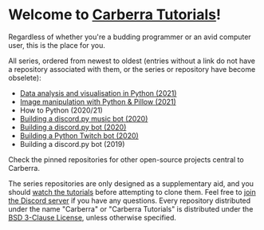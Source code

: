# Welcome to [Carberra Tutorials](https://youtube.carberra.xyz)!

Regardless of whether you're a budding programmer or an avid computer user, this is the place for you.

All series, ordered from newest to oldest (entries without a link do not have a repository associated with them, or the series or repository have become obselete):

- [Data analysis and visualisation in Python (2021)](https://github.com/Carberra/data-analysis-tutorial)
- [Image manipulation with Python & Pillow (2021)](https://github.com/Carberra/pillow-tutorial)
- How to Python (2020/21)
- [Building a discord.py music bot (2020)](https://github.com/Carberra/discord.py-music-tutorial)
- [Building a discord.py bot (2020)](https://github.com/Carberra/updated-discord.py-tutorial)
- [Building a Python Twitch bot (2020)](https://github.com/Carberra/twitch-bot-tutorial)
- Building a discord.py bot (2019)

Check the pinned repositories for other open-source projects central to Carberra.

The series repositories are only designed as a supplementary aid, and you should [watch the tutorials](https://www.youtube.com/c/CarberraTutorials/playlists?view=50&sort=dd&shelf_id=3) before attempting to clone them. Feel free to [join the Discord server](https://discord.carberra.xyz) if you have any questions. Every repository distributed under the name "Carberra" or "Carberra Tutorials" is distributed under the [BSD 3-Clause License](https://github.com/Carberra/Carberra/blob/main/LICENSE), unless otherwise specified.
